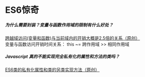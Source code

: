 # ES6惊奇  

##### 为什么需要封装？变量与函数作用域的限制有什么好处？  
[跨越域访问(变量和函数)与当前域内的开销大概是2.5倍的关系（原创）](https://github.com/chaingree/es6-surprise/tree/master/src/territory)  
变量与函数访问开销时间关系： this ~= 跨作用域 >> 相同作用域   

##### Javascript 真的不能实现完全私有化的属性和方法的类吗？
[ES6类的私有化属性和类的另类实现方法（原创）](https://github.com/chaingree/es6-surprise/tree/master/src/class/private)  
